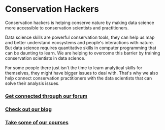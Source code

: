 # Conservation Hackers

Conservation hackers is helping conserve nature by making data science more accessible to conservation scientists and
practitioners.

Data science skills are powerful conservation tools, they can help us map and better understand ecosystems and people's interactions with nature. But data science requires quantitative skills in computer programming that can be daunting to learn. We are helping to overcome this barrier by training conservation scientists in data science.

For some people there just isn't the time to learn analytical skills for themselves, they might have bigger issues to deal with. That's why we also help connect conservation practitioners with the data scientists that can solve their analysis issues.

### [Get connected through our forum](/forum.html)

### [Check out our blog](/blog.html)

### [Take some of our courses](/courses.html)
